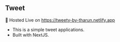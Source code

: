## Tweet
🔴 Hosted Live on https://tweety-by-tharun.netlify.app

- This is a simple tweet applications.
- Built with NextJS.
